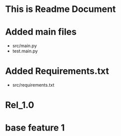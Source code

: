 # This is Readme Document

# Added main files
* src/main.py
* test.main.py

# Added Requirements.txt
* src/requirements.txt

# Rel_1.0

# base feature 1